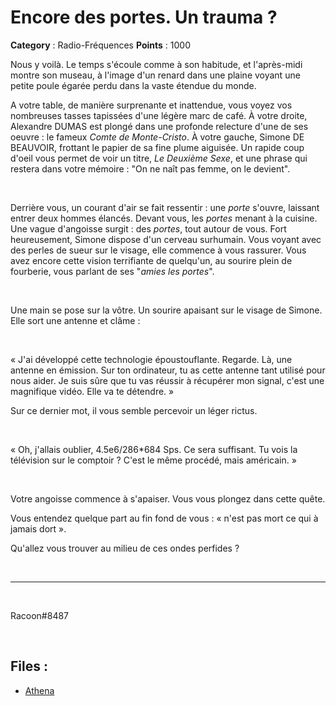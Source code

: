 # Encore des portes. Un trauma ?

**Category** : Radio-Fréquences
**Points** : 1000

Nous y voilà. Le temps s'écoule comme à son habitude, et l'après-midi montre son museau, à l'image d'un renard dans une plaine voyant une petite poule égarée perdu dans la vaste étendue du monde.

A votre table, de manière surprenante et inattendue, vous voyez vos nombreuses tasses tapissées d'une légère marc de café. À votre droite, Alexandre DUMAS est plongé dans une profonde relecture d'une de ses oeuvre : le fameux _Comte de Monte-Cristo_. À votre gauche, Simone DE BEAUVOIR, frottant le papier de sa fine plume aiguisée. Un rapide coup d'oeil vous permet de voir un titre, _Le Deuxième Sexe_, et une phrase qui restera dans votre mémoire : "On ne naît pas femme, on le devient". 

<p class="space">&nbsp;</p>

Derrière vous, un courant d'air se fait ressentir : une *porte* s'ouvre, laissant entrer deux hommes élancés. Devant vous, les *portes* menant à la cuisine. Une vague d'angoisse surgit : des _portes_, tout autour de vous. Fort heureusement, Simone dispose d'un cerveau surhumain. Vous voyant avec des perles de sueur sur le visage, elle commence à vous rassurer. Vous avez encore cette vision terrifiante de quelqu'un, au sourire plein de fourberie, vous parlant de ses "_amies les portes_".

<p class="space">&nbsp;</p>

Une main se pose sur la vôtre. Un sourire apaisant sur le visage de Simone. Elle sort une antenne et clâme :

<p class="space">&nbsp;</p>

« J'ai développé cette technologie époustouflante. Regarde. Là, une antenne en émission. Sur ton ordinateur, tu as cette antenne tant utilisé pour nous aider. Je suis sûre que tu vas réussir à récupérer mon signal, c'est une magnifique vidéo. Elle va te détendre. »

Sur ce dernier mot, il vous semble percevoir un léger rictus.

<p class="space">&nbsp;</p>

« Oh, j'allais oublier, 4.5e6/286*684 Sps. Ce sera suffisant. Tu vois la télévision sur le comptoir ? C'est le même procédé, mais américain. »

<p class="space">&nbsp;</p>

Votre angoisse commence à s'apaiser. Vous vous plongez dans cette quête. 

Vous entendez quelque part au fin fond de vous : « n'est pas mort ce qui à jamais dort ».

Qu'allez vous trouver au milieu de ces ondes perfides ?

<p class="space">&nbsp;</p>

***
<p class="space">&nbsp;</p>

<div class="author">Racoon#8487</div>

<p class="space">&nbsp;</p>

## Files : 
 - [Athena](./Athena)


